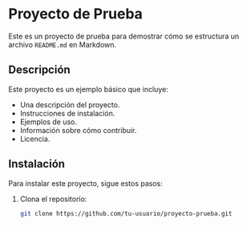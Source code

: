 # Proyecto de Prueba

Este es un proyecto de prueba para demostrar cómo se estructura un archivo `README.md` en Markdown.

## Descripción

Este proyecto es un ejemplo básico que incluye:

- Una descripción del proyecto.
- Instrucciones de instalación.
- Ejemplos de uso.
- Información sobre cómo contribuir.
- Licencia.

## Instalación

Para instalar este proyecto, sigue estos pasos:

1. Clona el repositorio:

   ```bash
   git clone https://github.com/tu-usuario/proyecto-prueba.git
   ```